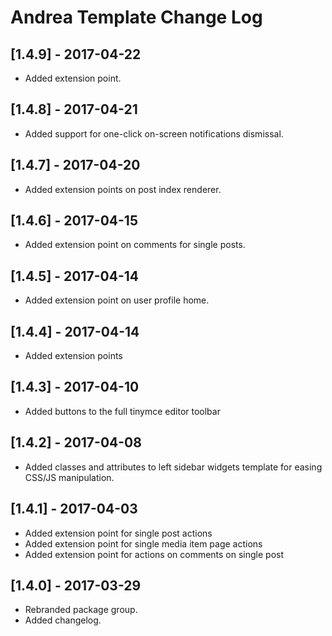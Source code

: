 
# Andrea Template Change Log

## [1.4.9] - 2017-04-22

- Added extension point.

## [1.4.8] - 2017-04-21

- Added support for one-click on-screen notifications dismissal.

## [1.4.7] - 2017-04-20

- Added extension points on post index renderer.

## [1.4.6] - 2017-04-15

- Added extension point on comments for single posts.

## [1.4.5] - 2017-04-14

- Added extension point on user profile home.

## [1.4.4] - 2017-04-14

- Added extension points

## [1.4.3] - 2017-04-10

- Added buttons to the full tinymce editor toolbar

## [1.4.2] - 2017-04-08

- Added classes and attributes to left sidebar widgets template
  for easing CSS/JS manipulation.

## [1.4.1] - 2017-04-03

- Added extension point for single post actions
- Added extension point for single media item page actions
- Added extension point for actions on comments on single post

## [1.4.0] - 2017-03-29

- Rebranded package group.
- Added changelog.

